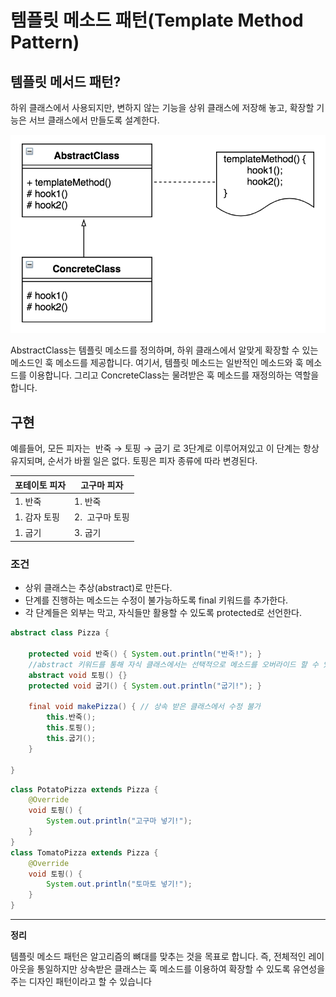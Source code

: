 # 템플릿 메소드 패턴(Template Method Pattern)

## **템플릿 메서드 패턴?**

 하위 클래스에서 사용되지만, 변하지 않는 기능을 상위 클래스에 저장해 놓고, 확장할 기능은 서브 클래스에서 만들도록 설계한다.

![](./image/template.png)

AbstractClass는 템플릿 메소드를 정의하며, 하위 클래스에서 알맞게 확장할 수 있는 메소드인 훅 메소드를 제공합니다. 여기서, 템플릿 메소드는 일반적인 메소드와 훅 메소드를 이용합니다. 그리고 ConcreteClass는 물려받은 훅 메소드를 재정의하는 역할을 합니다.

## 구현

예를들어, 모든 피자는  반죽 → 토핑 → 굽기 로 3단계로 이루어져있고 이 단계는 항상 유지되며, 순서가 바뀔 일은 없다. 토핑은 피자 종류에 따라 변경된다.

| 포테이토 피자 | 고구마 피자 |
| --- | --- |
| 1. 반죽 | 1. 반죽 |
| 1. 감자 토핑 | 2.  고구마 토핑 |
| 1. 굽기 | 3. 굽기 |

### 조건

- 상위 클래스는 추상(abstract)로 만든다.
- 단계를 진행하는 메소드는 수정이 불가능하도록 final 키워드를 추가한다.
- 각 단계들은 외부는 막고, 자식들만 활용할 수 있도록 protected로 선언한다.

```java
abstract class Pizza {

    protected void 반죽() { System.out.println("반죽!"); }
    //abstract 키워드를 통해 자식 클래스에서는 선택적으로 메소드를 오버라이드 할 수 있게 된다.
    abstract void 토핑() {}
    protected void 굽기() { System.out.println("굽기!"); }

    final void makePizza() { // 상속 받은 클래스에서 수정 불가
        this.반죽();
        this.토핑();
        this.굽기();
    }

}
```

```java
class PotatoPizza extends Pizza {
    @Override
    void 토핑() {
        System.out.println("고구마 넣기!");
    }
}
class TomatoPizza extends Pizza {
    @Override
    void 토핑() {
        System.out.println("토마토 넣기!");
    }
}
```

---

**정리**

템플릿 메소드 패턴은 알고리즘의 뼈대를 맞추는 것을 목표로 합니다. 즉, 전체적인 레이아웃을 통일하지만 상속받은 클래스는 훅 메소드를 이용하여 확장할 수 있도록 유연성을 주는 디자인 패턴이라고 할 수 있습니다